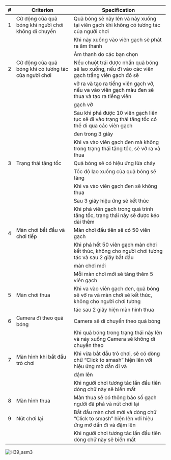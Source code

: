 | # | Criterion                                           | Specification                                                                                      |
|---|-----------------------------------------------------|----------------------------------------------------------------------------------------------------|
| 1 | Cử động của quả bóng khi người chơi không di chuyển | Quả bóng sẽ nảy lên và nảy xuống tại viên gạch khi không có tương tác của người chơi             |
|   |                                                     | Khi nảy xuống vào viên gạch sẽ phát ra âm thanh                                                    |
|   |                                                     | Âm thanh do các bạn chọn                                                                           |
| 2 | Cử động của quả bóng khi có tương tác của người chơi | Nếu chuột trái được nhấn quả bóng sẽ lao xuống, nếu đi vào các viên gạch trắng viên gạch đó sẽ  |
|   |                                                     | vỡ ra và tạo ra tiếng viên gạch vỡ, nếu va vào viên gạch màu đen sẽ thua và tạo ra tiếng viên  |
|   |                                                     | gạch vỡ                                                                                           |
|   |                                                     | Sau khi phá được 10 viên gạch liên tục sẽ đi vào trạng thái tăng tốc có thể đi qua các viên gạch |
|   |                                                     | đen trong 3 giây                                                                                   |
|   |                                                     | Khi va vào viên gạch đen mà không trong trạng thái tăng tốc, sẽ vỡ ra và thua                     |
| 3 | Trạng thái tăng tốc                                 | Quả bóng sẽ có hiệu ứng lửa cháy                                                                   |
|   |                                                     | Tốc độ lao xuống của quả bóng sẽ tăng                                                             |
|   |                                                     | Khi va vào viên gạch đen sẽ không thua                                                             |
|   |                                                     | Sau 3 giây hiệu ứng sẽ kết thúc                                                                   |
|   |                                                     | Khi phá viên gạch trong quá trình tăng tốc, trạng thái này sẽ được kéo dài thêm                    |
| 4 | Màn chơi bắt đầu và chơi tiếp                      | Màn chơi đầu tiên sẽ có 50 viên gạch                                                               |
|   |                                                     | Khi phá hết 50 viên gạch màn chơi kết thúc, không cho người chơi tương tác và sau 2 giây bắt đầu  |
|   |                                                     | màn chơi mới                                                                                       |
|   |                                                     | Mỗi màn chơi mới sẽ tăng thêm 5 viên gạch                                                          |
| 5 | Màn chơi thua                                       | Khi va vào viên gạch đen, quả bóng sẽ vỡ ra và màn chơi sẽ kết thúc, không cho người chơi tương  |
|   |                                                     | tác sau 2 giây hiện màn hình thua                                                                  |
| 6 | Camera đi theo quả bóng                             | Camera sẽ di chuyển theo quả bóng                                                                 |
|   |                                                     | Khi quả bóng trong trạng thái nảy lên và nảy xuống Camera sẽ không di chuyển theo                  |
| 7 | Màn hình khi bắt đầu trò chơi                      | Khi vừa bắt đầu trò chơi, sẽ có dòng chữ “Click to smash” hiện lên với hiệu ứng mờ dần đi và    |
|   |                                                     | đậm lên                                                                                           |
|   |                                                     | Khi người chơi tương tác lần đầu tiên dòng chữ này sẽ biến mất                                   |
| 8 | Màn hình thua                                      | Màn thua sẽ có thông báo số gạch người đã phá và nút chơi lại                                    |
| 9 | Nút chơi lại                                       | Bắt đầu màn chơi mới và dòng chữ “Click to smash” hiện lên với hiệu ứng mờ dần đi và đậm lên    |
|   |                                                     | Khi người chơi tương tác lần đầu tiên dòng chữ này sẽ biến mất                                   |

![H39_asm3](https://github.com/ootuyetnhioo/Assignment-Helix-Smash/assets/44711219/7489fb44-7ee6-49a6-81f3-ff8c5895b68a)

